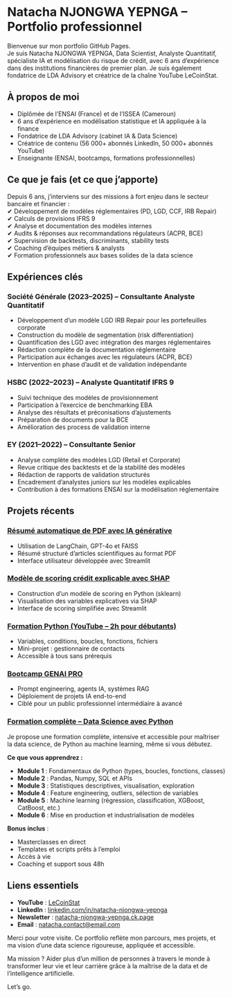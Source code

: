 # Natacha NJONGWA YEPNGA – Portfolio professionnel

Bienvenue sur mon portfolio GitHub Pages.  
Je suis Natacha NJONGWA YEPNGA, Data Scientist, Analyste Quantitatif, spécialiste IA et modélisation du risque de crédit, avec 6 ans d’expérience dans des institutions financières de premier plan. Je suis également fondatrice de LDA Advisory et créatrice de la chaîne YouTube LeCoinStat.

## À propos de moi

- Diplômée de l’ENSAI (France) et de l’ISSEA (Cameroun)
- 6 ans d’expérience en modélisation statistique et IA appliquée à la finance
- Fondatrice de LDA Advisory (cabinet IA & Data Science)
- Créatrice de contenu (56 000+ abonnés LinkedIn, 50 000+ abonnés YouTube)
- Enseignante (ENSAI, bootcamps, formations professionnelles)



##  Ce que je fais (et ce que j’apporte)

Depuis 6 ans, j’interviens sur des missions à fort enjeu dans le secteur bancaire et financier :  
✔ Développement de modèles réglementaires (PD, LGD, CCF, IRB Repair)  
✔ Calculs de provisions IFRS 9  
✔ Analyse et documentation des modèles internes  
✔ Audits & réponses aux recommandations régulateurs (ACPR, BCE)  
✔ Supervision de backtests, discriminants, stability tests  
✔ Coaching d’équipes métiers & analysts  
✔ Formation professionnels aux bases solides de la data science


## Expériences clés

### Société Générale (2023–2025) – Consultante Analyste Quantitatif  
- Développement d’un modèle LGD IRB Repair pour les portefeuilles corporate  
- Construction du modèle de segmentation (risk differentiation)  
- Quantification des LGD avec intégration des marges réglementaires  
- Rédaction complète de la documentation réglementaire  
- Participation aux échanges avec les régulateurs (ACPR, BCE)  
- Intervention en phase d’audit et de validation indépendante

### HSBC (2022–2023) – Analyste Quantitatif IFRS 9  
- Suivi technique des modèles de provisionnement  
- Participation à l’exercice de benchmarking EBA  
- Analyse des résultats et préconisations d’ajustements  
- Préparation de documents pour la BCE  
- Amélioration des process de validation interne

### EY (2021–2022) – Consultante Senior  
- Analyse complète des modèles LGD (Retail et Corporate)  
- Revue critique des backtests et de la stabilité des modèles  
- Rédaction de rapports de validation structurés  
- Encadrement d’analystes juniors sur les modèles explicables  
- Contribution à des formations ENSAI sur la modélisation réglementaire



## Projets récents

### [Résumé automatique de PDF avec IA générative](https://github.com/natacha-njongwa-yepnga/pdf-summarizer-langchain)
- Utilisation de LangChain, GPT-4o et FAISS  
- Résumé structuré d’articles scientifiques au format PDF  
- Interface utilisateur développée avec Streamlit

### [Modèle de scoring crédit explicable avec SHAP](https://github.com/LeCoinStat/100JoursDeML)
- Construction d’un modèle de scoring en Python (sklearn)  
- Visualisation des variables explicatives via SHAP  
- Interface de scoring simplifiée avec Streamlit

### [Formation Python (YouTube – 2h pour débutants)](https://www.youtube.com/watch?v=1js3tX7Pw7c)
- Variables, conditions, boucles, fonctions, fichiers  
- Mini-projet : gestionnaire de contacts  
- Accessible à tous sans prérequis

### [Bootcamp GENAI PRO](https://natacha-njongwa-yepnga.mykajabi.com/Bootcamp-ia)
- Prompt engineering, agents IA, systèmes RAG  
- Déploiement de projets IA end-to-end  
- Ciblé pour un public professionnel intermédiaire à avancé

### [Formation complète – Data Science avec Python](https://natacha-njongwa-yepnga.mykajabi.com/data-science-passez-de-zero-a-heros)
Je propose une formation complète, intensive et accessible pour maîtriser la data science, de Python au machine learning, même si vous débutez.

**Ce que vous apprendrez :**

- **Module 1** : Fondamentaux de Python (types, boucles, fonctions, classes)
- **Module 2** : Pandas, Numpy, SQL et APIs
- **Module 3** : Statistiques descriptives, visualisation, exploration
- **Module 4** : Feature engineering, outliers, sélection de variables
- **Module 5** : Machine learning (régression, classification, XGBoost, CatBoost, etc.)
- **Module 6** : Mise en production et industrialisation de modèles

**Bonus inclus** :
- Masterclasses en direct
- Templates et scripts prêts à l’emploi
- Accès à vie
- Coaching et support sous 48h


## Liens essentiels

- **YouTube** : [LeCoinStat](https://www.youtube.com/c/LeCoinStat)
- **LinkedIn** : [linkedin.com/in/natacha-njongwa-yepnga](https://www.linkedin.com/in/natacha-njongwa-yepnga)
- **Newsletter** : [natacha-njongwa-yepnga.ck.page](https://natacha-njongwa-yepnga.ck.page)
- **Email** : natacha.contact@email.com


Merci pour votre visite.
Ce portfolio reflète mon parcours, mes projets, et ma vision d’une data science rigoureuse, appliquée et accessible.

Ma mission ?
Aider plus d’un million de personnes à travers le monde à transformer leur vie et leur carrière grâce à la maîtrise de la data et de l’intelligence artificielle.

Let’s go. 
